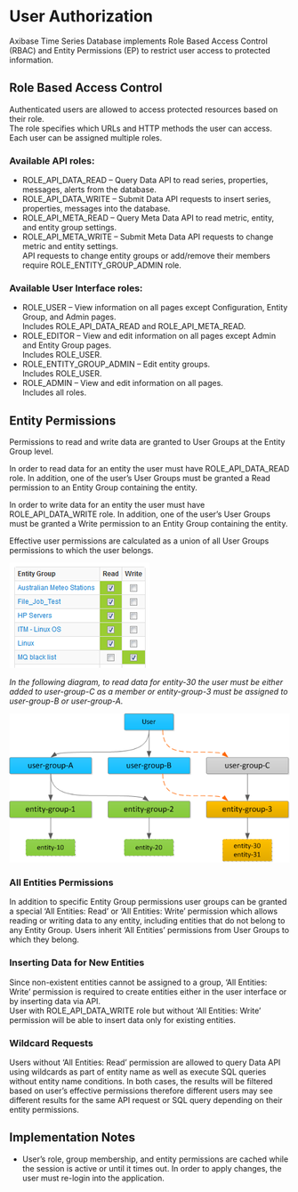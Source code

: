 # User Authorization


Axibase Time Series Database implements Role Based Access Control (RBAC)
and Entity Permissions (EP) to restrict user access to protected
information.

## Role Based Access Control

Authenticated users are allowed to access protected resources based on
their role.\
 The role specifies which URLs and HTTP methods the user can access.
Each user can be assigned multiple roles.

### Available API roles:

-   ROLE\_API\_DATA\_READ – Query Data API to read series, properties,
    messages, alerts from the database.
-   ROLE\_API\_DATA\_WRITE – Submit Data API requests to insert series,
    properties, messages into the database.
-   ROLE\_API\_META\_READ – Query Meta Data API to read metric, entity,
    and entity group settings.
-   ROLE\_API\_META\_WRITE – Submit Meta Data API requests to change
    metric and entity settings.\
     API requests to change entity groups or add/remove their members
    require ROLE\_ENTITY\_GROUP\_ADMIN role.

### Available User Interface roles:

-   ROLE\_USER – View information on all pages except
    Configuration, Entity Group, and Admin pages.\
     Includes ROLE\_API\_DATA\_READ and ROLE\_API\_META\_READ.
-   ROLE\_EDITOR – View and edit information on all pages except Admin
    and Entity Group pages.\
     Includes ROLE\_USER.
-   ROLE\_ENTITY\_GROUP\_ADMIN – Edit entity groups.\
     Includes ROLE\_USER.
-   ROLE\_ADMIN – View and edit information on all pages.\
     Includes all roles.

## Entity Permissions

Permissions to read and write data are granted to User Groups at the
Entity Group level.

In order to read data for an entity the user must have
ROLE\_API\_DATA\_READ role. In addition, one of the user’s User Groups
must be granted a Read permission to an Entity Group containing the
entity.

In order to write data for an entity the user must have
ROLE\_API\_DATA\_WRITE role. In addition, one of the user’s User Groups
must be granted a Write permission to an Entity Group containing the
entity.

Effective user permissions are calculated as a union of all User Groups
permissions to which the user belongs.

![entity\_group\_permission](images/entity_group_permission.png)

*In the following diagram, to read data for entity-30 the user must be
either added to user-group-C as a member or entity-group-3 must be
assigned to user-group-B or user-group-A.*

![atsd\_role\_hierarchy](images/atsd_role_hierarchy-2.png)

### All Entities Permissions

In addition to specific Entity Group permissions user groups can be
granted a special ‘All Entities: Read’ or ‘All Entities: Write’
permission which allows reading or writing data to any entity, including
entities that do not belong to any Entity Group. Users inherit ‘All
Entities’ permissions from User Groups to which they belong.

### Inserting Data for New Entities

Since non-existent entities cannot be assigned to a group, ‘All
Entities: Write’ permission is required to create entities either in the
user interface or by inserting data via API.\
 User with ROLE\_API\_DATA\_WRITE role but without ‘All Entities: Write’
permission will be able to insert data only for existing entities.

### Wildcard Requests

Users without ‘All Entities: Read’ permission are allowed to query Data
API using wildcards as part of entity name as well as execute SQL
queries without entity name conditions. In both cases, the results will
be filtered based on user’s effective permissions therefore different
users may see different results for the same API request or SQL query
depending on their entity permissions.

## Implementation Notes

-   User’s role, group membership, and entity permissions are cached
    while the session is active or until it times out. In order to apply
    changes, the user must re-login into the application.
